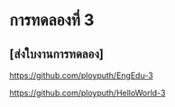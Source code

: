 
# การทดลองที่ 3 

## [ส่งใบงานการทดลอง]

https://github.com/ployputh/EngEdu-3

https://github.com/ployputh/HelloWorld-3
